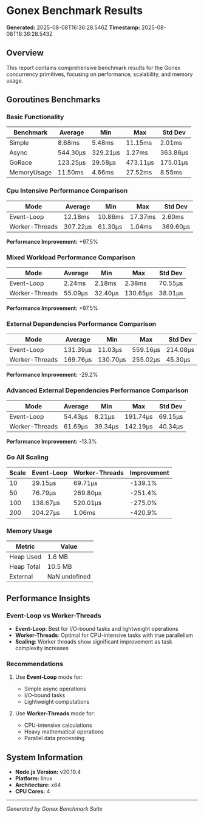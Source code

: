 # Gonex Benchmark Results

**Generated:** 2025-08-08T16:36:28.546Z
**Timestamp:** 2025-08-08T16:36:28.543Z

## Overview

This report contains comprehensive benchmark results for the Gonex concurrency primitives, focusing on performance, scalability, and memory usage.

## Goroutines Benchmarks

### Basic Functionality

| Benchmark   | Average  | Min      | Max      | Std Dev  |
| ----------- | -------- | -------- | -------- | -------- |
| Simple      | 8.68ms   | 5.48ms   | 11.15ms  | 2.01ms   |
| Async       | 544.30μs | 329.21μs | 1.27ms   | 363.86μs |
| GoRace      | 123.25μs | 29.58μs  | 473.11μs | 175.01μs |
| MemoryUsage | 11.50ms  | 4.66ms   | 27.52ms  | 8.55ms   |
### Cpu Intensive Performance Comparison

| Mode | Average | Min | Max | Std Dev |
|------|---------|-----|-----|---------|
| Event-Loop | 12.18ms | 10.86ms | 17.37ms | 2.60ms |
| Worker-Threads | 307.22μs | 61.30μs | 1.04ms | 369.60μs |

**Performance Improvement:** +97.5%

### Mixed Workload Performance Comparison

| Mode | Average | Min | Max | Std Dev |
|------|---------|-----|-----|---------|
| Event-Loop | 2.24ms | 2.18ms | 2.38ms | 70.55μs |
| Worker-Threads | 55.09μs | 32.40μs | 130.65μs | 38.01μs |

**Performance Improvement:** +97.5%

### External Dependencies Performance Comparison

| Mode | Average | Min | Max | Std Dev |
|------|---------|-----|-----|---------|
| Event-Loop | 131.39μs | 11.03μs | 559.16μs | 214.08μs |
| Worker-Threads | 169.76μs | 130.70μs | 255.02μs | 45.30μs |

**Performance Improvement:** -29.2%

### Advanced External Dependencies Performance Comparison

| Mode | Average | Min | Max | Std Dev |
|------|---------|-----|-----|---------|
| Event-Loop | 54.43μs | 8.21μs | 191.74μs | 69.15μs |
| Worker-Threads | 61.69μs | 39.34μs | 142.19μs | 40.34μs |

**Performance Improvement:** -13.3%

### Go All Scaling

| Scale | Event-Loop | Worker-Threads | Improvement |
|-------|------------|-----------------|-------------|
| 10 | 29.15μs | 69.71μs | -139.1% |
| 50 | 76.79μs | 269.80μs | -251.4% |
| 100 | 138.67μs | 520.01μs | -275.0% |
| 200 | 204.27μs | 1.06ms | -420.9% |

### Memory Usage

| Metric | Value |
|--------|-------|
| Heap Used | 1.6 MB |
| Heap Total | 10.5 MB |
| External | NaN undefined |



## Performance Insights

### Event-Loop vs Worker-Threads

- **Event-Loop**: Best for I/O-bound tasks and lightweight operations
- **Worker-Threads**: Optimal for CPU-intensive tasks with true parallelism
- **Scaling**: Worker threads show significant improvement as task complexity increases

### Recommendations

1. Use **Event-Loop** mode for:
   - Simple async operations
   - I/O-bound tasks
   - Lightweight computations

2. Use **Worker-Threads** mode for:
   - CPU-intensive calculations
   - Heavy mathematical operations
   - Parallel data processing

## System Information

- **Node.js Version:** v20.19.4
- **Platform:** linux
- **Architecture:** x64
- **CPU Cores:** 4

---

*Generated by Gonex Benchmark Suite*

